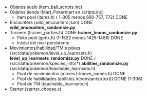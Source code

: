 - Objetos suelo (item_ball_scripts.inc)
- Objetos tienda (Mart_Pokermart en scripts.inc)
  - Item pool (items.h) ( 1-805 menos 690-757, 772) DONE
- Encounters (wild_encounters.json) DONE **wild_encounters_randomize.py**
- Trainers (trainer_parties.h) DONE **trainer_teams_randomize.py**
  - Poke pool (genx.h) (1-1522 menos 1425-1488) DONE
  - Inicial del rival persistente
- Movimientos/habilidad/TM's pokes (src/data/pokemon/level_up_learnsets.h) **level_up_learnsets_randomize.py** DONE / (src/data/pokemon/species_info/*) **abilities_randomize.py** (src/data/pokemon/teachable_learnsets.h)
  - Pool de movimientos (moves.h/move_names.h) DONE
  - Pool de habilidades (abilities.h(constants)(text)) DONE (1-306)
  - Pool de TM (teachable_learnsets.h)
- Starter (starter_choose.c)